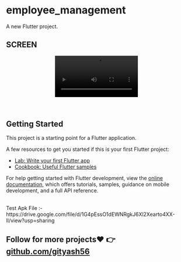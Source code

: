 # employee_management

A new Flutter project.

## SCREEN

<p align="center">

  <video src="https://github.com/user-attachments/assets/47b62341-3e17-4e80-b254-1a96bdd7219b" alt="Image 1" width="45%" style="margin-right: 10px;">

</p>

<br>

## Getting Started

This project is a starting point for a Flutter application.

A few resources to get you started if this is your first Flutter project:

- [Lab: Write your first Flutter app](https://docs.flutter.dev/get-started/codelab)
- [Cookbook: Useful Flutter samples](https://docs.flutter.dev/cookbook)

For help getting started with Flutter development, view the
[online documentation](https://docs.flutter.dev/), which offers tutorials,
samples, guidance on mobile development, and a full API reference.

<br>
Test Apk File :- https://drive.google.com/file/d/1G4pEssO1dEWNRgkJ6Xl2Xearto4XX-Il/view?usp=sharing

## Follow for more projects❤️ 👉  [github.com/gityash56](https://github.com/gityash56)
